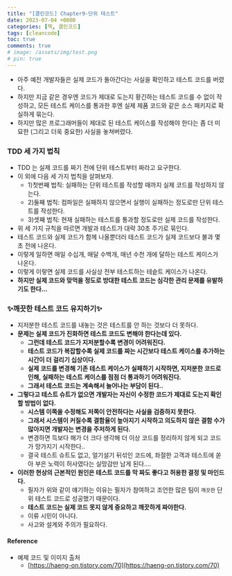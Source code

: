 ```yaml
---
title: "[클린코드] Chapter9-단위 테스트"
date: 2023-07-04 +0800
categories: [책, 클린코드]
tags: [cleancode]
toc: true
comments: true
# image: /assets/img/test.png
# pin: true
---
```


- 아주 예전 개발자들은 실제 코드가 돌아간다는 사실을 확인하고 테스트 코드를 버렸다.
- 하지만 지금 같은 경우엔 코드가 제대로 도는지 황긴하는 테스트 코드를 수 없이 작성하고, 모든 테스트 케이스를 통과한 후엔 실제 제품 코드와 같은 소스 패키지로 확실하게 묶는다.
- 하지만 많은 프로그래머들이 제대로 된 테스트 케이스를 작성해야 한다는 좀 더 미묘한 (그리고 더욱 중요한) 사실을 놓쳐버렸다.

### TDD 세 가지 법칙
- TDD 는 실제 코드를 짜기 전에 단위 테스트부터 짜라고 요구한다.
- 이 외에 다음 세 가지 법칙을 살펴보자.
  - 1)첫번째 법칙: 실패하는 단위 테스트를 작성할 때까지 실제 코드를 작성하지 않는다.
  - 2)둘째 법칙: 컴파일은 실패하지 않으면서 실행이 실패하는 정도로만 단위 테스트를 작성한다.
  - 3)셋째 법칙: 현재 실패하는 테스트를 통과할 정도로만 실제 코드를 작성한다.
- 위 세 가지 규칙을 따르면 개발과 테스트가 대략 30초 주기로 묶인다.
- 테스트 코드와 실제 코드가 함께 나올뿐더러 테스트 코드가 실제 코드보다 불과 몇 초 전에 나온다.
- 이렇게 일하면 매일 수십개, 매달 수백개, 매년 수천 개에 달하는 테스트 케이스가 나온다.
- 이렇게 이랗면 실제 코드를 사실상 전부 테스트하는 테슽트 케이스가 나온다.
- <b>하지만 실제 코드와 맞먹을 정도로 방대한 테스트 코드는 심각한 관리 문제를 유발하기도 한다...</b>

### ✨깨끗한 테스트 코드 유지하기✨
- 지저분한 테스트 코드를 내놓는 것은 테스트를 안 하는 것보다 더 못하다.
- <b>문제는 실제 코드가 진화하면 테스트 코드도 변해야 한다는데 있다.</b>
  - <b>그런데 테스트 코드가 지저분할수록 변경이 어려워진다.</b>
  - <b>테스트 코드가 복잡할수록 실제 코드를 짜는 시간보다 테스트 케이스를 추가하는 시간이 더 걸리기 십상이다.</b>
  - <b>실제 코드를 변경해 기존 테스트 케이스가 실패하기 시작하면, 지저분한 코드로 인해, 실패하는 테스트 케이스를 점점 더 통과하기 어려워진다.</b>
  - <b>그래서 테스트 코드는 계속해서 늘어나는 부담이 된다..</b>
- <b>그렇다고 테스트 슈트가 없으면 개발자는 자신이 수정한 코드가 제대로 도는지 확인할 방법이 없다.</b>
  - <b>시스템 이쪽을 수정해도 저쪽이 안전하다는 사실을 검증하지 못한다.</b>
  - <b>그래서 시스템이 커질수록 결함율이 높아지기 시작하고 의도하지 않은 결함 수가 많아지면 개발자는 변경을 주저하게 된다.</b>
  - 변경하면 득보다 해가 더 크다 생각해 더 이상 코드를 정리하지 않게 되고 코드가 망가지기 시작한다..
  - 결국 테스트 슈트도 없고, 얼기설기 뒤섞인 코드에, 좌절한 고객과 테스트에 쏟아 부은 노력이 허사였다는 실망감만 남게 된다....
- <b>이러한 현상의 근본적인 원인은 테스트 코드를 막 짜도 좋다고 허용한 결정 및 마인드다.</b>
  - 필자가 위와 같이 얘기하는 이유는 필자가 참여하고 조언한 많은 팀이 `깨끗한` 단위 테스트 코드로 성공했기 때문이다.
  - <b>테스트 코드는 실제 코드 못지 않게 중요하고 깨끗하게 짜야한다.</b>
  - 이류 시민이 아니다.
  - 사고와 설계와 주의가 필요하다.

#### Reference
- 예제 코드 및 이미지 출처
  - [https://haeng-on.tistory.com/70](https://haeng-on.tistory.com/70)
